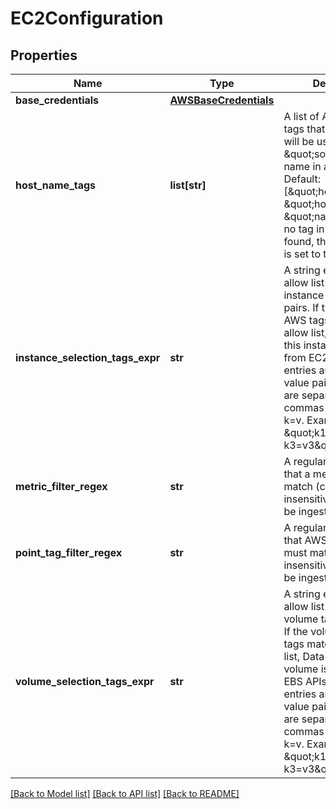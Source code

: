 # EC2Configuration

## Properties
Name | Type | Description | Notes
------------ | ------------- | ------------- | -------------
**base_credentials** | [**AWSBaseCredentials**](AWSBaseCredentials.md) |  | [optional] 
**host_name_tags** | **list[str]** | A list of AWS instance tags that, when found, will be used as the \&quot;source\&quot; name in a series.  Default: [\&quot;hostname\&quot;, \&quot;host\&quot;, \&quot;name\&quot;].  If no tag in this list is found, the series source is set to the instance id. | [optional] 
**instance_selection_tags_expr** | **str** | A string expressing the allow list of AWS instance tag-value pairs.  If the instance&#39;s AWS tags match this allow list, data about this instance is ingested from EC2 APIs  Multiple entries are OR&#39;ed.  Key-value pairs in the string are separated by commas and in the form k&#x3D;v.  Example: \&quot;k1&#x3D;v1, k1&#x3D;v2, k3&#x3D;v3\&quot;. | [optional] 
**metric_filter_regex** | **str** | A regular expression that a metric name must match (case-insensitively) in order to be ingested | [optional] 
**point_tag_filter_regex** | **str** | A regular expression that AWS tag key name must match (case-insensitively) in order to be ingested | [optional] 
**volume_selection_tags_expr** | **str** | A string expressing the allow list of AWS volume tag-value pairs.  If the volume&#39;s AWS tags match this allow list, Data about this volume is ingested from EBS APIs.  Multiple entries are OR&#39;ed.  Key-value pairs in the string are separated by commas and in the form k&#x3D;v.  Example: \&quot;k1&#x3D;v1, k1&#x3D;v2, k3&#x3D;v3\&quot;. | [optional] 

[[Back to Model list]](../README.md#documentation-for-models) [[Back to API list]](../README.md#documentation-for-api-endpoints) [[Back to README]](../README.md)


